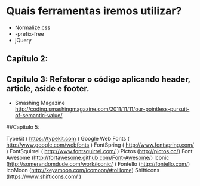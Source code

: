 # Quais ferramentas iremos utilizar?

* Normalize.css
* -prefix-free
* jQuery

## Capítulo 2:

## Capítulo 3: Refatorar o código aplicando header, article, aside e footer.

* Smashing Magazine http://coding.smashingmagazine.com/2011/11/11/our-pointless-pursuit-of-semantic-value/

##Capítulo 5:

Typekit ( https://typekit.com ) 
Google Web Fonts ( http://www.google.com/webfonts )
FontSpring ( http://www.fontspring.com/ )
FontSquirrel ( http://www.fontsquirrel.com/ )
Pictos (http://pictos.cc/)
Font Awesome (http://fortawesome.github.com/Font-Awesome/)
Iconic (http://somerandomdude.com/work/iconic/ )
Fontello (http://fontello.com/)
IcoMoon (http://keyamoon.com/icomoon/#toHome)
Shifticons (https://www.shifticons.com/ )